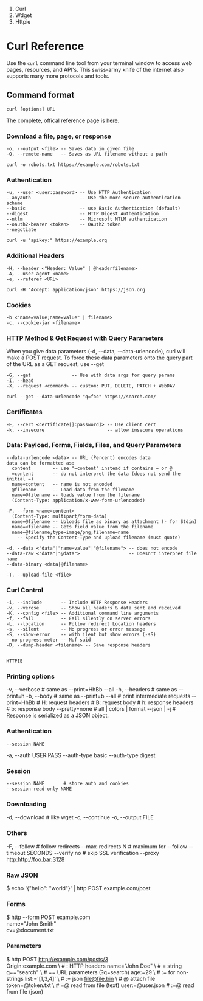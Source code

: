 1. Curl
2. Wdget
3. Httpie

# Curl Reference

Use the `curl` command line tool from your terminal window to access web pages, resources, and API's. This swiss-army knife of the internet also supports many more protocols and tools.

## Command format

    curl [options] URL

The complete, offical reference page is [here](https://curl.se/docs/manpage.html).

### Download a file, page, or response

    -o, --output <file> -- Saves data in given file
    -O, --remote-name   -- Saves as URL filename without a path

    curl -o robots.txt https://example.com/robots.txt

### Authentication

    -u, --user <user:password> -- Use HTTP Authentication
    --anyauth                  -- Use the more secure authentication scheme
    --basic                    -- use Basic Authentication (default)
    --digest                   -- HTTP Digest Authentication
    --ntlm                     -- Microsoft NTLM authentication
    --oauth2-bearer <token>    -- OAuth2 token
    --negotiate

    curl -u "apikey:" https://example.org


### Additional Headers

    -H, --header <"Header: Value" | @headerfilename>
    -A, --user-agent <name>
    -e, --referer <URL>

    curl -H "Accept: application/json" https://json.org

### Cookies

    -b <"name=value;name=value" | filename>
    -c, --cookie-jar <filename>

### HTTP Method & Get Request with Query Parameters

When you give data parameters (-d, --data, --data-urlencode), curl will make a POST request. To force these data parameters onto the query part of the URL as a GET request, use --get

    -G, --get               -- Use with data args for query params
    -I, --head
    -X, --request <command> -- custom: PUT, DELETE, PATCH + WebDAV

    curl --get --data-urlencode "q=foo" https://search.com/

### Certificates

    -E, --cert <certificate[]:password]> -- Use client cert
    -k, --insecure                       -- allow insecure operations

### Data: Payload, Forms, Fields, Files, and Query Parameters

    --data-urlencode <data> -- URL (Percent) encodes data
    data can be formatted as:
      content        -- use "=content" instead if contains = or @
      =content       -- do not interpret the data (does not send the initial =)
      name=content   -- name is not encoded
      @filename      -- Load data from the filename
      name=@filename -- loads value from the filename
      (Content-Type: application/x-www-form-urlencoded)

    -F, --form <name=content>
      (Content-Type: multipart/form-data)
      name=@filename -- Uploads file as binary as attachment (- for Stdin)
      name=<filename -- Gets field value from the filename
      name=@filename;type=image/png;filename=name
        -- Specify the Content-Type and upload filename (must quote)

    -d, --data <"data"|"name=value"|"@filename"> -- does not encode
    --data-raw <"data"|"@data">                  -- Doesn't interpret file name
    --data-binary <data|@filename>

    -T, --upload-file <file>

### Curl Control

    -i, --include       -- Include HTTP Response Headers
    -v, --verose        -- Show all headers & data sent and received
    -K, --config <file> -- Additional command line arguments
    -f, --fail          -- Fail silently on server errors
    -L, --location      -- Follow redirect Location headers
    -s, --silent        -- No progress or error message
    -S, --show-error    -- with ilent but show errors (-sS)
    --no-progress-meter -- Nuf said
    -D, --dump-header <filename> -- Save response headers


    HTTPIE

### Printing options
-v, --verbose            # same as --print=HhBb --all
-h, --headers            # same as --print=h
-b, --body               # same as --print=b
    --all                # print intermediate requests
    --print=HhBb         # H: request headers
                         # B: request body
                         # h: response headers
                         # b: response body
    --pretty=none        # all | colors | format
    --json | -j          # Response is serialized as a JSON object.

### Authentication

    --session NAME
-a, --auth USER:PASS
    --auth-type basic
    --auth-type digest

### Session

    --session NAME       # store auth and cookies
    --session-read-only NAME

### Downloading

-d, --download           # like wget
-c, --continue
-o, --output FILE

### Others

-F, --follow             # follow redirects
    --max-redirects N    # maximum for --follow
    --timeout SECONDS
    --verify no          # skip SSL verification
    --proxy http:http://foo.bar:3128

### Raw JSON

$ echo '{"hello": "world"}' | http POST example.com/post

### Forms

$ http --form POST example.com \
    name="John Smith" \
    cv=@document.txt

### Parameters

$ http POST http://example.com/posts/3 \
    Origin:example.com \  # :   HTTP headers
    name="John Doe" \     # =   string
    q=="search" \         # ==  URL parameters (?q=search)
    age:=29 \             # :=  for non-strings
    list:='[1,3,4]' \     # :=  json
    file@file.bin \       # @   attach file
    token=@token.txt \    # =@  read from file (text)
    user:=@user.json      # :=@ read from file (json)

